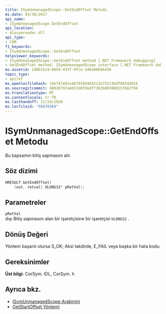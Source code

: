 ```yaml
---
title: ISymUnmanagedScope::GetEndOffset Metodu
ms.date: 03/30/2017
api_name:
- ISymUnmanagedScope.GetEndOffset
api_location:
- diasymreader.dll
api_type:
- COM
f1_keywords:
- ISymUnmanagedScope::GetEndOffset
helpviewer_keywords:
- ISymUnmanagedScope::GetEndOffset method [.NET Framework debugging]
- GetEndOffset method, ISymUnmanagedScope interface [.NET Framework debugging]
ms.assetid: 1d0b15c9-8059-435f-9fce-346a08b9bd36
topic_type:
- apiref
ms.openlocfilehash: 14e747e81e467019d464212e75513bdf98344916
ms.sourcegitcommit: d8020797a6657d0fbbdff362b80300815f682f94
ms.translationtype: MT
ms.contentlocale: tr-TR
ms.lasthandoff: 11/24/2020
ms.locfileid: "95678369"
---
```

# <a name="isymunmanagedscopegetendoffset-method"></a>ISymUnmanagedScope::GetEndOffset Metodu

Bu kapsamın bitiş sapmasını alır.  
  
## <a name="syntax"></a>Söz dizimi  
  
```cpp  
HRESULT GetEndOffset(  
    [out, retval] ULONG32* pRetVal);  
```  
  
## <a name="parameters"></a>Parametreler  

 `pRetVal`  
 dışı Bitiş sapmasını alan bir işaretçisine bir işaretçisi `ULONG32` .  
  
## <a name="return-value"></a>Dönüş Değeri  

 Yöntem başarılı olursa S_OK; Aksi takdirde, E_FAIL veya başka bir hata kodu.  
  
## <a name="requirements"></a>Gereksinimler  

 **Üst bilgi:** CorSym. IDL, CorSym. h  
  
## <a name="see-also"></a>Ayrıca bkz.

- [ISymUnmanagedScope Arabirimi](isymunmanagedscope-interface.md)
- [GetStartOffset Yöntemi](isymunmanagedscope-getstartoffset-method.md)
